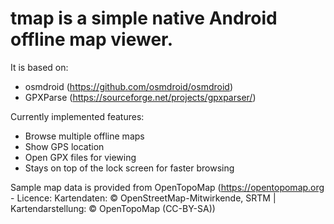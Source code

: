 # tmap is a simple native Android offline map viewer.

It is based on:
- osmdroid (https://github.com/osmdroid/osmdroid)
- GPXParse (https://sourceforge.net/projects/gpxparser/)

Currently implemented features:
- Browse multiple offline maps
- Show GPS location
- Open GPX files for viewing
- Stays on top of the lock screen for faster browsing

Sample map data is provided from OpenTopoMap (https://opentopomap.org - Licence: Kartendaten: © OpenStreetMap-Mitwirkende, SRTM | Kartendarstellung: © OpenTopoMap (CC-BY-SA))
